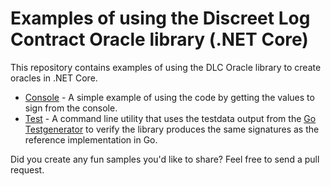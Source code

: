 # Examples of using the Discreet Log Contract Oracle library (.NET Core)

This repository contains examples of using the DLC Oracle library to create oracles in .NET Core.

* [Console](console/) - A simple example of using the code by getting the values to sign from the console.
* [Test](test/) - A command line utility that uses the testdata output from the [Go Testgenerator](https://github.com/mit-dci/dlc-oracle-go) to verify the library produces the same signatures as the reference implementation in Go.

Did you create any fun samples you'd like to share? Feel free to send a pull request.